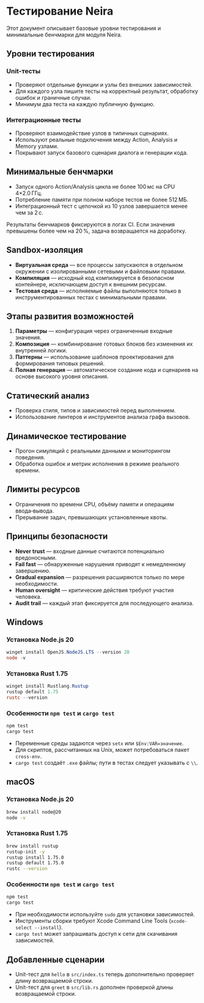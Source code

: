 # Тестирование Neira

Этот документ описывает базовые уровни тестирования и минимальные бенчмарки для модуля Neira.

## Уровни тестирования

### Unit-тесты
- Проверяют отдельные функции и узлы без внешних зависимостей.
- Для каждого узла пишите тесты на корректный результат, обработку ошибок и граничные случаи.
- Минимум два теста на каждую публичную функцию.

### Интеграционные тесты
- Проверяют взаимодействие узлов в типичных сценариях.
- Используют реальные подключения между Action, Analysis и Memory узлами.
- Покрывают запуск базового сценария диалога и генерации кода.

## Минимальные бенчмарки
- Запуск одного Action/Analysis цикла не более 100 мс на CPU 4×2.0 ГГц.
- Потребление памяти при полном наборе тестов не более 512 МБ.
- Интеграционный тест с цепочкой из 10 узлов завершается менее чем за 2 с.

Результаты бенчмарков фиксируются в логах CI. Если значения превышены более чем на 20 %, задача возвращается на доработку.

## Sandbox‑изоляция

- **Виртуальная среда** — все процессы запускаются в отдельном окружении с изолированными сетевыми и файловыми правами.
- **Компиляция** — исходный код компилируется в безопасном контейнере, исключающем доступ к внешним ресурсам.
- **Тестовая среда** — исполняемые файлы выполняются только в инструментированных тестах с минимальными правами.

## Этапы развития возможностей

1. **Параметры** — конфигурация через ограниченные входные значения.
2. **Композиция** — комбинирование готовых блоков без изменения их внутренней логики.
3. **Паттерны** — использование шаблонов проектирования для формирования типовых решений.
4. **Полная генерация** — автоматическое создание кода и сценариев на основе высокого уровня описания.

## Статический анализ

- Проверка стиля, типов и зависимостей перед выполнением.
- Использование линтеров и инструментов анализа графа вызовов.

## Динамическое тестирование

- Прогон симуляций с реальными данными и мониторингом поведения.
- Обработка ошибок и метрик исполнения в режиме реального времени.

## Лимиты ресурсов

- Ограничения по времени CPU, объёму памяти и операциям ввода‑вывода.
- Прерывание задач, превышающих установленные квоты.

## Принципы безопасности

- **Never trust** — входные данные считаются потенциально вредоносными.
- **Fail fast** — обнаруженные нарушения приводят к немедленному завершению.
- **Gradual expansion** — разрешения расширяются только по мере необходимости.
- **Human oversight** — критические действия требуют участия человека.
- **Audit trail** — каждый этап фиксируется для последующего анализа.

## Windows

### Установка Node.js 20

```powershell
winget install OpenJS.NodeJS.LTS --version 20
node -v
```

### Установка Rust 1.75

```powershell
winget install Rustlang.Rustup
rustup default 1.75
rustc --version
```

### Особенности `npm test` и `cargo test`

```powershell
npm test
cargo test
```

- Переменные среды задаются через `setx` или `$Env:VAR=значение`.
- Для скриптов, рассчитанных на Unix, может потребоваться пакет `cross-env`.
- `cargo test` создаёт `.exe` файлы; пути в тестах следует указывать с `\\`.

## macOS

### Установка Node.js 20

```bash
brew install node@20
node -v
```

### Установка Rust 1.75

```bash
brew install rustup
rustup-init -y
rustup install 1.75.0
rustup default 1.75.0
rustc --version
```

### Особенности `npm test` и `cargo test`

```bash
npm test
cargo test
```

- При необходимости используйте `sudo` для установки зависимостей.
- Инструменты сборки требуют Xcode Command Line Tools (`xcode-select --install`).
- `cargo test` может запрашивать доступ к сети для скачивания зависимостей.

## Добавленные сценарии

- Unit-тест для `hello` в `src/index.ts` теперь дополнительно проверяет длину возвращаемой строки.
- Unit-тест для `greet` в `src/lib.rs` дополнен проверкой длины возвращаемой строки.

